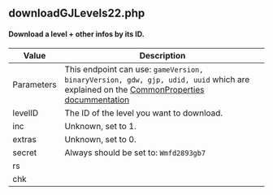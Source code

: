 ## downloadGJLevels22.php
#### Download a level + other infos by its ID.
|Value|Description|
|-|-|
Parameters | This endpoint can use: `gameVersion, binaryVersion, gdw, gjp, udid, uuid` which are explained on the [CommonProperties docummentation](/endpoints/common_parameters.md)
levelID | The ID of the level you want to download.
inc | Unknown, set to 1.
extras | Unknown, set to 0.
secret | Always should be set to: `Wmfd2893gb7`
rs |
chk |

